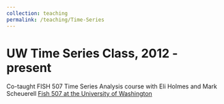 ```yaml
---
collection: teaching
permalink: /teaching/Time-Series
---
```


UW Time Series Class, 2012 - present
======
Co-taught FISH 507 Time Series Analysis course with Eli Holmes and Mark Scheuerell [Fish 507 at the University of Washington](https://catalyst.uw.edu/workspace/fish203/35553/243766)
